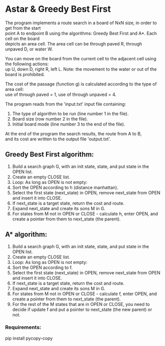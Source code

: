 # Astar & Greedy Best First

The program implements a route search in a board of NxN size, in order to get from the start \
point A to endpoint B using the algorithms: Greedy Best First and A*. Each cell on the board  \
depicts an area cell. The area cell can be through paved R, through unpaved D, or water W.

You can move on the board from the current cell to the adjacent cell using the following actions: \
up U, down D, right R, left L. Note: the movement to the water or out of the board is prohibited.

The cost of the passage (function g) is calculated according to the type of area cell: \
use of through paved = 1, use of through unpaved = 4.

The program reads from the 'input.txt' input file containing:
1. The type of algorithm to be run (line number 1 in the file).
2. Board size (row number 2 in the file).
3. Initial board mode (line number 3 to the end of the file).

At the end of the program the search results, the route from A to B, \
and its cost are written to the output file 'output.txt'.

## Greedy Best First algorithm:
1. Build a search graph G, with an init state, state, and put state in the OPEN list.
2. Create an empty CLOSE list.
3. Loop: As long as OPEN is not empty:
4. Sort the OPEN according to h (distance manhattan).
5. Select the first state (next_state) in OPEN, remove next_state from OPEN and insert it into CLOSE.
6. If next_state is a target state, return the cost and route.
7. Expand next_state and create its sons M in G.
8. For states from M not in OPEN or CLOSE - calculate h, enter OPEN, and create a pointer from them to next_state (the parent).
          
## A* algorithm:
1. Build a search graph G, with an init state, state, and put state in the OPEN list.
2. Create an empty CLOSE list.
3. Loop: As long as OPEN is not empty:
4. Sort the OPEN according to f.
5. Select the first state (next_state) in OPEN, remove next_state from OPEN and insert it into CLOSE.
6. If next_state is a target state, return the cost and route.
7. Expand next_state and create its sons M in G.
8. For states from M not in OPEN or CLOSE - calculate f, enter OPEN, and create a pointer from them to next_state (the parent).
9. For the rest of the M states that are in OPEN or CLOSE, you need to decide if update f and put a pointer to next_state (the new parent) or not.
          
### Requirements:

pip install pycopy-copy


